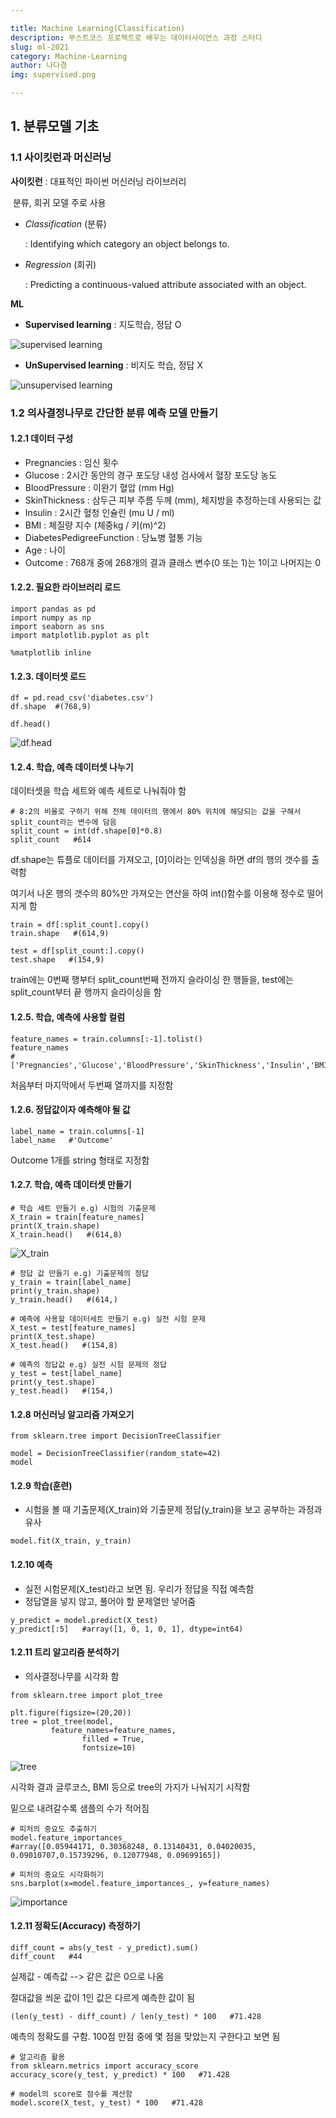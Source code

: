 ```yaml
---

title: Machine Learning(Classification)
description: 부스트코스 프로젝트로 배우는 데이터사이언스 과정 스터디
slug: ml-2021
category: Machine-Learning
author: 나다경
img: supervised.png

---
```




## 1. 분류모델 기초

### 1.1 사이킷런과 머신러닝

**사이킷런** : 대표적인 파이썬 머신러닝 라이브러리

​      			분류, 회귀 모델 주로 사용

- *Classification* (분류)

  : Identifying which category an object belongs to.

- *Regression* (회귀)

  : Predicting a continuous-valued attribute associated with an object.

**ML**

- **Supervised learning** : 지도학습, 정답 O

![supervised learning](/ml-2021/supervised.png)

- **UnSupervised learning** : 비지도 학습, 정답 X

![unsupervised learning](/ml-2021/unsupervised.png)



### 1.2 의사결정나무로 간단한 분류 예측 모델 만들기 

#### 1.2.1 **데이터 구성**

- Pregnancies : 임신 횟수
- Glucose : 2시간 동안의 경구 포도당 내성 검사에서 혈장 포도당 농도
- BloodPressure : 이완기 혈압 (mm Hg)
- SkinThickness : 삼두근 피부 주름 두께 (mm), 체지방을 추정하는데 사용되는 값
- Insulin : 2시간 혈청 인슐린 (mu U / ml)
- BMI : 체질량 지수 (체중kg / 키(m)^2)
- DiabetesPedigreeFunction : 당뇨병 혈통 기능
- Age : 나이
- Outcome : 768개 중에 268개의 결과 클래스 변수(0 또는 1)는 1이고 나머지는 0

#### 1.2.2. 필요한 라이브러리 로드

```
import pandas as pd
import numpy as np
import seaborn as sns
import matplotlib.pyplot as plt

%matplotlib inline
```

#### 1.2.3. 데이터셋 로드

```
df = pd.read_csv('diabetes.csv')
df.shape  #(768,9)                         
```

```
df.head()
```

![df.head](/ml-2021/df.png)

#### 1.2.4. 학습, 예측 데이터셋 나누기

데이터셋을 학습 세트와 예측 세트로 나눠줘야 함

```
# 8:2의 비율로 구하기 위해 전체 데이터의 행에서 80% 위치에 해당되는 값을 구해서 split_count라는 변수에 담음
split_count = int(df.shape[0]*0.8)
split_count   #614
```

df.shape는 튜플로 데이터를 가져오고, [0]이라는 인덱싱을 하면 df의 행의 갯수를 출력함

여기서 나온 행의 갯수의 80%만 가져오는 연산을 하여 int()함수를 이용해 정수로 떨어지게 함

```
train = df[:split_count].copy()
train.shape   #(614,9)
```

```
test = df[split_count:].copy()
test.shape   #(154,9)
```

train에는 0번째 행부터 split_count번째 전까지 슬라이싱 한 행들을, test에는 split_count부터 끝 행까지 슬라이싱을 함

#### 1.2.5. 학습, 예측에 사용할 컬럼

```
feature_names = train.columns[:-1].tolist()
feature_names  
#['Pregnancies','Glucose','BloodPressure','SkinThickness','Insulin','BMI','DiabetesPedigreeFunction','Age']
```

처음부터 마지막에서 두번째 열까지를 지정함

#### 1.2.6. 정답값이자 예측해야 될 값

```
label_name = train.columns[-1]
label_name   #'Outcome'
```

Outcome 1개를 string 형태로 지정함

#### 1.2.7. 학습, 예측 데이터셋 만들기

```
# 학습 세트 만들기 e.g) 시험의 기출문제
X_train = train[feature_names]
print(X_train.shape)
X_train.head()   #(614,8)
```

![X_train](/ml-2021/X_train.png)

```
# 정답 값 만들기 e.g) 기출문제의 정답
y_train = train[label_name]
print(y_train.shape)
y_train.head()   #(614,)
```

```
# 예측에 사용할 데이터세트 만들기 e.g) 실전 시험 문제
X_test = test[feature_names]
print(X_test.shape)
X_test.head()   #(154,8)
```

```
# 예측의 정답값 e.g) 실전 시험 문제의 정답
y_test = test[label_name]
print(y_test.shape)
y_test.head()   #(154,)
```

#### 1.2.8 머신러닝 알고리즘 가져오기

```
from sklearn.tree import DecisionTreeClassifier

model = DecisionTreeClassifier(random_state=42)
model
```

#### 1.2.9 학습(훈련)

- 시험을 볼 때 기출문제(X_train)와 기출문제 정답(y_train)을 보고 공부하는 과정과 유사

```
model.fit(X_train, y_train)
```

#### 1.2.10 예측

- 실전 시험문제(X_test)라고 보면 됨. 우리가 정답을 직접 예측함
- 정답열을 넣지 않고, 풀어야 할 문제열만 넣어줌

```
y_predict = model.predict(X_test)
y_predict[:5]   #array([1, 0, 1, 0, 1], dtype=int64)
```

#### 1.2.11 트리 알고리즘 분석하기

- 의사결정나무를 시각화 함

```
from sklearn.tree import plot_tree

plt.figure(figsize=(20,20))
tree = plot_tree(model,
         feature_names=feature_names,
                filled = True,
                fontsize=10)
```

![tree](/ml-2021/트리알고리즘.png)

시각화 결과 글루코스, BMI 등으로 tree의 가지가 나눠지기 시작함

밑으로 내려갈수록 샘플의 수가 적어짐

```
# 피처의 중요도 추출하기
model.feature_importances_ 
#array([0.05944171, 0.30368248, 0.13140431, 0.04020035, 0.09010707,0.15739296, 0.12077948, 0.09699165])
```

```
# 피처의 중요도 시각화하기
sns.barplot(x=model.feature_importances_, y=feature_names)
```

![importance](/ml-2021/피처의중요도.png)

#### 1.2.11 정확도(Accuracy) 측정하기

```
diff_count = abs(y_test - y_predict).sum() 
diff_count   #44
```

실제값 - 예측값 --> 같은 값은 0으로 나옴

절대값을 씌운 값이 1인 값은 다르게 예측한 값이 됨

```
(len(y_test) - diff_count) / len(y_test) * 100   #71.428
```

 예측의 정확도를 구함. 100점 만점 중에 몇 점을 맞았는지 구한다고 보면 됨

```
# 알고리즘 활용
from sklearn.metrics import accuracy_score
accuracy_score(y_test, y_predict) * 100   #71.428
```

```
# model의 score로 점수를 계산함
model.score(X_test, y_test) * 100   #71.428
```

